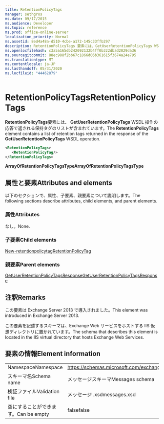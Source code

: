 ```yaml
---
title: RetentionPolicyTags
manager: sethgros
ms.date: 09/17/2015
ms.audience: Developer
ms.topic: reference
ms.prod: office-online-server
localization_priority: Normal
ms.assetid: 8ed4a48a-d510-4cbe-a172-145c33ffb297
description: RetentionPolicyTags 要素には、GetUserRetentionPolicyTags WSDL 操作の応答で返される保持タグのリストが含まれています。
ms.openlocfilehash: c3a5a165db242092132b4ff0b322dbad2029da36
ms.sourcegitcommit: 88ec988f2bb67c1866d06b361615f3674a24e795
ms.translationtype: MT
ms.contentlocale: ja-JP
ms.lasthandoff: 05/31/2020
ms.locfileid: "44462879"
---
```

# <a name="retentionpolicytags"></a><span data-ttu-id="e36a7-103">RetentionPolicyTags</span><span class="sxs-lookup"><span data-stu-id="e36a7-103">RetentionPolicyTags</span></span>

<span data-ttu-id="e36a7-104">**RetentionPolicyTags**要素には、 **GetUserRetentionPolicyTags** WSDL 操作の応答で返される保持タグのリストが含まれています。</span><span class="sxs-lookup"><span data-stu-id="e36a7-104">The **RetentionPolicyTags** element contains a list of retention tags returned in the response of the **GetUserRetentionPolicyTags** WSDL operation.</span></span> 
  
```XML
<RetentionPolicyTags>
   <RetentionPolicyTag/>
</RetentionPolicyTags>
```

 <span data-ttu-id="e36a7-105">**ArrayOfRetentionPolicyTagsType**</span><span class="sxs-lookup"><span data-stu-id="e36a7-105">**ArrayOfRetentionPolicyTagsType**</span></span>
## <a name="attributes-and-elements"></a><span data-ttu-id="e36a7-106">属性と要素</span><span class="sxs-lookup"><span data-stu-id="e36a7-106">Attributes and elements</span></span>

<span data-ttu-id="e36a7-107">以下のセクションで、属性、子要素、親要素について説明します。</span><span class="sxs-lookup"><span data-stu-id="e36a7-107">The following sections describe attributes, child elements, and parent elements.</span></span>
  
### <a name="attributes"></a><span data-ttu-id="e36a7-108">属性</span><span class="sxs-lookup"><span data-stu-id="e36a7-108">Attributes</span></span>

<span data-ttu-id="e36a7-109">なし。</span><span class="sxs-lookup"><span data-stu-id="e36a7-109">None.</span></span>
  
### <a name="child-elements"></a><span data-ttu-id="e36a7-110">子要素</span><span class="sxs-lookup"><span data-stu-id="e36a7-110">Child elements</span></span>

[<span data-ttu-id="e36a7-111">New-retentionpolicytag</span><span class="sxs-lookup"><span data-stu-id="e36a7-111">RetentionPolicyTag</span></span>](retentionpolicytag.md)
  
### <a name="parent-elements"></a><span data-ttu-id="e36a7-112">親要素</span><span class="sxs-lookup"><span data-stu-id="e36a7-112">Parent elements</span></span>

[<span data-ttu-id="e36a7-113">GetUserRetentionPolicyTagsResponse</span><span class="sxs-lookup"><span data-stu-id="e36a7-113">GetUserRetentionPolicyTagsResponse</span></span>](getuserretentionpolicytagsresponse.md)
  
## <a name="remarks"></a><span data-ttu-id="e36a7-114">注釈</span><span class="sxs-lookup"><span data-stu-id="e36a7-114">Remarks</span></span>

<span data-ttu-id="e36a7-115">この要素は Exchange Server 2013 で導入されました。</span><span class="sxs-lookup"><span data-stu-id="e36a7-115">This element was introduced in Exchange Server 2013.</span></span>
  
<span data-ttu-id="e36a7-116">この要素を記述するスキーマは、Exchange Web サービスをホストする IIS 仮想ディレクトリに置かれています。</span><span class="sxs-lookup"><span data-stu-id="e36a7-116">The schema that describes this element is located in the IIS virtual directory that hosts Exchange Web Services.</span></span>
  
## <a name="element-information"></a><span data-ttu-id="e36a7-117">要素の情報</span><span class="sxs-lookup"><span data-stu-id="e36a7-117">Element information</span></span>

|||
|:-----|:-----|
|<span data-ttu-id="e36a7-118">Namespace</span><span class="sxs-lookup"><span data-stu-id="e36a7-118">Namespace</span></span>  <br/> |https://schemas.microsoft.com/exchange/services/2006/messages  <br/> |
|<span data-ttu-id="e36a7-119">スキーマ名</span><span class="sxs-lookup"><span data-stu-id="e36a7-119">Schema name</span></span>  <br/> |<span data-ttu-id="e36a7-120">メッセージスキーマ</span><span class="sxs-lookup"><span data-stu-id="e36a7-120">Messages schema</span></span>  <br/> |
|<span data-ttu-id="e36a7-121">検証ファイル</span><span class="sxs-lookup"><span data-stu-id="e36a7-121">Validation file</span></span>  <br/> |<span data-ttu-id="e36a7-122">メッセージ .xsd</span><span class="sxs-lookup"><span data-stu-id="e36a7-122">messages.xsd</span></span>  <br/> |
|<span data-ttu-id="e36a7-123">空にすることができます。</span><span class="sxs-lookup"><span data-stu-id="e36a7-123">Can be empty</span></span>  <br/> |<span data-ttu-id="e36a7-124">false</span><span class="sxs-lookup"><span data-stu-id="e36a7-124">false</span></span>  <br/> |
   

